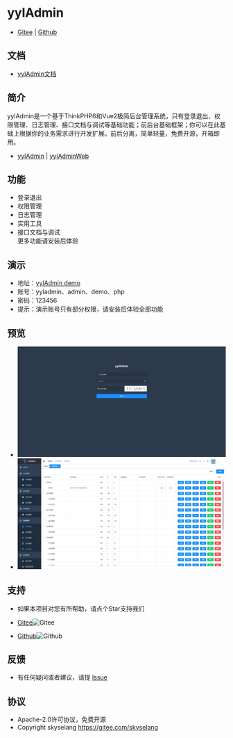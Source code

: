 # yylAdmin

- [Gitee](https://gitee.com/skyselang/yylAdmin) | [Github](https://github.com/skyselang/yylAdmin)

## 文档

- [yylAdmin文档](https://skyselang.github.io/yylAdminDoc/)

## 简介

yylAdmin是一个基于ThinkPHP6和Vue2极简后台管理系统，只有登录退出、权限管理、日志管理、接口文档与调试等基础功能；前后台基础框架；你可以在此基础上根据你的业务需求进行开发扩展。前后分离，简单轻量，免费开源，开箱即用。

- [yylAdmin](https://gitee.com/skyselang/yylAdmin) | [yylAdminWeb](https://gitee.com/skyselang/yylAdminWeb)

## 功能

- 登录退出
- 权限管理
- 日志管理
- 实用工具
- 接口文档与调试  
更多功能请安装后体验

## 演示

- 地址：[yylAdmin demo](https://admin.yyladmin.top) 
- 账号：yyladmin、admin、demo、php  
- 密码：123456  
- 提示：演示账号只有部分权限，请安装后体验全部功能

## 预览

- ![login](./public/static/img/yyladmin_login.jpg)
- ![index](./public/static/img/yyladmin.jpg)

## 支持

- 如果本项目对您有所帮助，请点个Star支持我们  

- [Gitee](https://gitee.com/skyselang/yylAdmin)![Gitee](https://gitee.com/skyselang/yylAdmin/badge/star.svg)
- [Github](https://github.com/skyselang/yylAdmin)![Github](https://img.shields.io/github/stars/skyselang/yylAdmin)

## 反馈

- 有任何疑问或者建议，请提 [Issue](https://gitee.com/skyselang/yylAdmin/issues)

## 协议

- Apache-2.0许可协议，免费开源  
- Copyright skyselang https://gitee.com/skyselang
